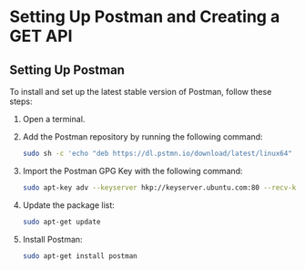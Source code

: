 # Setting Up Postman and Creating a GET API

## Setting Up Postman

To install and set up the latest stable version of Postman, follow these steps:

1. Open a terminal.

2. Add the Postman repository by running the following command:

   ```bash
   sudo sh -c 'echo "deb https://dl.pstmn.io/download/latest/linux64" > /etc/apt/sources.list.d/postman.list'
   ```

3. Import the Postman GPG Key with the following command:

   ```bash
   sudo apt-key adv --keyserver hkp://keyserver.ubuntu.com:80 --recv-keys 379CE192D401AB61
   ```

4. Update the package list:

   ```bash
   sudo apt-get update
   ```

5. Install Postman:

   ```bash
   sudo apt-get install postman
   ```

